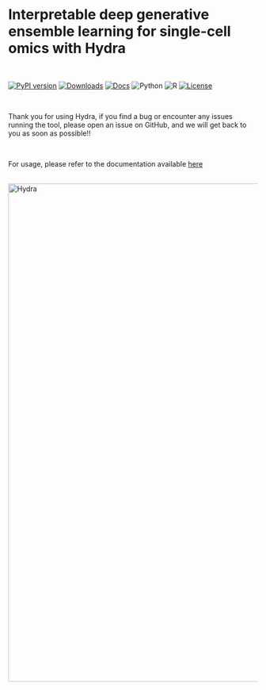 # Interpretable deep generative ensemble learning for single-cell omics with Hydra
</br>

[![PyPI version](https://img.shields.io/pypi/v/Hydra-tools?color=orange)](https://pypi.org/project/Hydra-tools/)
[![Downloads](https://img.shields.io/pepy/dm/hydra-tools)](https://pepy.tech/project/hydra-tools)
[![Docs](https://img.shields.io/badge/docs-passing-brightgreen)](https://sydneybiox.github.io/Hydra/)
![Python](https://img.shields.io/badge/python-%3E%3D3.8-blue)
![R](https://img.shields.io/badge/R-%3E%3D4.0-blueviolet)
[![License](https://img.shields.io/badge/license-MIT-green)](https://github.com/SydneyBioX/Hydra?tab=MIT-1-ov-file#readme)

</br>

Thank you for using Hydra, if you find a bug or encounter any issues running the tool, please open an issue on GitHub, and we will get back to you as soon as possible!!

</br>

For usage, please refer to the documentation available <a href="https://sydneybiox.github.io/Hydra/">here</a>

</br>

<img width="842" height="1005" alt="Hydra" src="https://github.com/user-attachments/assets/0ac47760-9cbb-4420-a4fb-74d74b777ed7" />
















